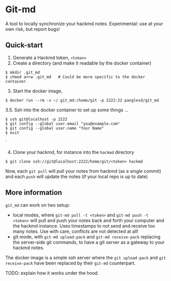 # Git-md

A tool to locally synchronize your hackmd notes. Experimental: use at your own risk, but report bugs!

## Quick-start

1. Generate a Hackmd token, `<token>`
2. Create a directory (and make it readable by the docker container)

```shell
$ mkdir .git_md
$ chmod a+rw .git_md   # Could be more specific to the docker container
```

3. Start the docker image,

```shell
$ docker run --rm -v ~/.git_md:/home/git -p 2222:22 panglesd/git_md
```

3.5. Ssh into the docker container to set up some things ...

```shell
$ ssh git@localhost -p 2222
$ git config --global user.email "you@example.com"
$ git config --global user.name "Your Name"
$ exit
```

`

4. Clone your hackmd, for instance into the `hackmd` directory

```shell
$ git clone ssh://git@localhost:2222/home/git/<token> hackmd
```

Now, each `git pull` will pull your notes from hackmd (as a single commit) and each `push` will update the notes (if your local repo is up to date)

## More information

`git_md` can work on two setup:
- local modes, where `git-md pull -t <token>` and `git-md push -t <token>` will pull and push your notes back and forth your computer and the hackmd instance. Uses timestamps to not send and receive too many notes. Use with care, conflicts are not detected at all!
- git mode, with `git-md upload-pack` and `git-md receive-pack` replacing the server-side git commands, to have a git server as a gateway to your hackmd notes.

The docker image is a simple ssh server where the `git upload-pack` and `git receive-pack` have been replaced by their `git-md` counterpart.

TODO: explain how it works under the hood.
